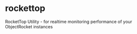 rockettop
=========

RocketTop Utility - for realtime monitoring performance of your ObjectRocket instances